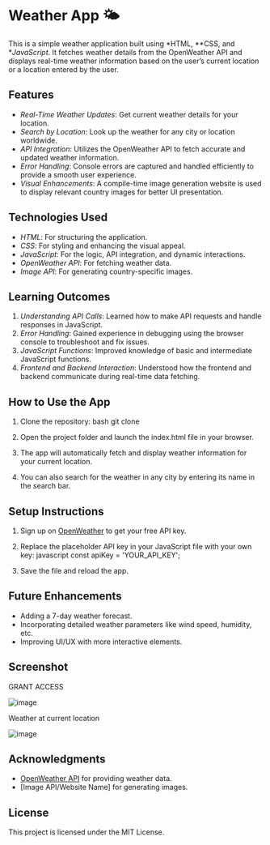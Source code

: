 
# Weather App 🌤

This is a simple weather application built using *HTML, **CSS, and **JavaScript*. It fetches weather details from the OpenWeather API and displays real-time weather information based on the user’s current location or a location entered by the user.

## Features
- *Real-Time Weather Updates*: Get current weather details for your location.
- *Search by Location*: Look up the weather for any city or location worldwide.
- *API Integration*: Utilizes the OpenWeather API to fetch accurate and updated weather information.
- *Error Handling*: Console errors are captured and handled efficiently to provide a smooth user experience.
- *Visual Enhancements*: A compile-time image generation website is used to display relevant country images for better UI presentation.

## Technologies Used
- *HTML*: For structuring the application.
- *CSS*: For styling and enhancing the visual appeal.
- *JavaScript*: For the logic, API integration, and dynamic interactions.
- *OpenWeather API*: For fetching weather data.
- *Image API*: For generating country-specific images.

## Learning Outcomes
1. *Understanding API Calls*: Learned how to make API requests and handle responses in JavaScript.
2. *Error Handling*: Gained experience in debugging using the browser console to troubleshoot and fix issues.
3. *JavaScript Functions*: Improved knowledge of basic and intermediate JavaScript functions.
4. *Frontend and Backend Interaction*: Understood how the frontend and backend communicate during real-time data fetching.

## How to Use the App
1. Clone the repository:
    bash
    git clone <repository-url>
    
2. Open the project folder and launch the index.html file in your browser.
3. The app will automatically fetch and display weather information for your current location.
4. You can also search for the weather in any city by entering its name in the search bar.

## Setup Instructions
1. Sign up on [OpenWeather](https://openweathermap.org/) to get your free API key.
2. Replace the placeholder API key in your JavaScript file with your own key:
    javascript
    const apiKey = 'YOUR_API_KEY';
    
3. Save the file and reload the app.

## Future Enhancements
- Adding a 7-day weather forecast.
- Incorporating detailed weather parameters like wind speed, humidity, etc.
- Improving UI/UX with more interactive elements.

## Screenshot
GRANT ACCESS 

![image](https://github.com/user-attachments/assets/31f5c50b-79ec-4bd4-b415-7341335cbfbc)

Weather at current location 

![image](https://github.com/user-attachments/assets/ba440cb7-27d8-4402-9758-c7261876d727)



## Acknowledgments
- [OpenWeather API](https://openweathermap.org/) for providing weather data.
- [Image API/Website Name] for generating images.

## License
This project is licensed under the MIT License.
